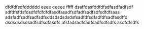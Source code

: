 dfdfdfsdfdddddd
eeee
eeeee
fffff
dsaffdasfddfdfsdfasdfadfsdf
sdfdfsfdsfdsdfdfdfdfdfasdfasadfsdfadfsadfsdfsdfdfsaas
adsfadfsadfsadfsdfsddsdsdsdsdsfsadfdfsdfsdfdfsadfasdffd
dsdsdsdsdsadfsdfsdfasdfs
afsfadsadfsadfsadfsdfsdfs
asdfdfsdfs
